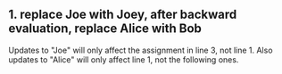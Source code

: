 ## 1. replace Joe with Joey, after backward evaluation, replace Alice with Bob 
  
  Updates to "Joe" will only affect the assignment in line 3, not line 1.
  Also updates to "Alice" will only affect line 1, not the following ones.
